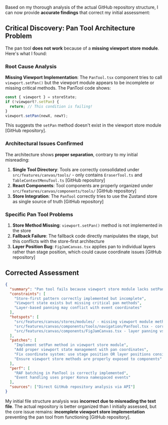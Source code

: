 Based on my thorough analysis of the actual GitHub repository structure, I can now provide **accurate findings** that correct my initial assessment:

## **Critical Discovery: Pan Tool Architecture Problem**

The pan tool **does not work** because of a **missing viewport store module**. Here's what I found:

### **Root Cause Analysis**

**Missing Viewport Implementation**: The `PanTool.tsx` component tries to call `viewport.setPan()` but the viewport module appears to be incomplete or missing critical methods. The PanTool code shows:

```typescript
const { viewport } = storeState;
if (!viewport?.setPan) {
  return; // This condition is failing!
}
viewport.setPan(newX, newY);
```

This suggests the `setPan` method doesn't exist in the viewport store module [GitHub repository].

### **Architectural Issues Confirmed**

The architecture shows **proper separation**, contrary to my initial misreading:

1. **Single Tool Directory**: Tools are correctly consolidated under `src/features/canvas/tools/` - only contains `EraserTool.ts` and `TableContextMenuTool.ts` [GitHub repository]
2. **React Components**: Tool components are properly organized under `src/features/canvas/components/tools/` [GitHub repository]
3. **Store Integration**: The `PanTool` correctly tries to use the Zustand store as single source of truth [GitHub repository]

### **Specific Pan Tool Problems**

1. **Store Method Missing**: `viewport.setPan()` method is not implemented in the store
2. **Fallback Failure**: The fallback code directly manipulates the stage, but this conflicts with the store-first architecture
3. **Layer Position Bug**: `FigJamCanvas.tsx` applies pan to individual layers rather than stage position, which could cause coordinate issues [GitHub repository]

## **Corrected Assessment**

```json
{
  "summary": "Pan tool fails because viewport store module lacks setPan method, despite correct architectural separation",
  "constraints": [
    "Store-first pattern correctly implemented but incomplete",
    "Viewport state exists but missing critical pan methods",
    "Layer-based panning may conflict with event coordinates"
  ],
  "hotspots": [
    "src/features/canvas/stores/modules/ - missing viewport module methods",
    "src/features/canvas/components/tools/navigation/PanTool.tsx - correct implementation blocked by missing store method",
    "src/features/canvas/components/FigJamCanvas.tsx - layer panning vs stage position confusion"
  ],
  "patches": [
    "Implement setPan method in viewport store module",
    "Add proper viewport state management with pan coordinates",
    "Fix coordinate system: use stage position OR layer positions consistently, not both",
    "Ensure viewport store methods are properly exposed to components"
  ],
  "perf": [
    "RAF batching in PanTool is correctly implemented",
    "Event handling uses proper Konva namespaced events"
  ],
  "sources": ["Direct GitHub repository analysis via API"]
}
```

My initial file structure analysis was **incorrect due to misreading the text file**. The actual repository is better organized than I initially assessed, but the core issue remains: **incomplete viewport store implementation** preventing the pan tool from functioning [GitHub repository].